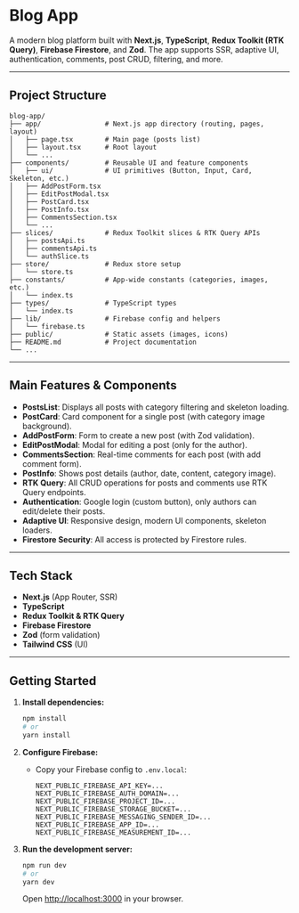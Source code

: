 # Blog App

A modern blog platform built with **Next.js**, **TypeScript**, **Redux Toolkit (RTK Query)**, **Firebase Firestore**, and **Zod**. The app supports SSR, adaptive UI, authentication, comments, post CRUD, filtering, and more.

---

## Project Structure

```
blog-app/
├── app/                # Next.js app directory (routing, pages, layout)
│   ├── page.tsx        # Main page (posts list)
│   ├── layout.tsx      # Root layout
│   └── ...
├── components/         # Reusable UI and feature components
│   ├── ui/             # UI primitives (Button, Input, Card, Skeleton, etc.)
│   ├── AddPostForm.tsx
│   ├── EditPostModal.tsx
│   ├── PostCard.tsx
│   ├── PostInfo.tsx
│   ├── CommentsSection.tsx
│   └── ...
├── slices/             # Redux Toolkit slices & RTK Query APIs
│   ├── postsApi.ts
│   ├── commentsApi.ts
│   └── authSlice.ts
├── store/              # Redux store setup
│   └── store.ts
├── constants/          # App-wide constants (categories, images, etc.)
│   └── index.ts
├── types/              # TypeScript types
│   └── index.ts
├── lib/                # Firebase config and helpers
│   └── firebase.ts
├── public/             # Static assets (images, icons)
├── README.md           # Project documentation
└── ...
```

---

## Main Features & Components

- **PostsList**: Displays all posts with category filtering and skeleton loading.
- **PostCard**: Card component for a single post (with category image background).
- **AddPostForm**: Form to create a new post (with Zod validation).
- **EditPostModal**: Modal for editing a post (only for the author).
- **CommentsSection**: Real-time comments for each post (with add comment form).
- **PostInfo**: Shows post details (author, date, content, category image).
- **RTK Query**: All CRUD operations for posts and comments use RTK Query endpoints.
- **Authentication**: Google login (custom button), only authors can edit/delete their posts.
- **Adaptive UI**: Responsive design, modern UI components, skeleton loaders.
- **Firestore Security**: All access is protected by Firestore rules.

---

## Tech Stack
- **Next.js** (App Router, SSR)
- **TypeScript**
- **Redux Toolkit & RTK Query**
- **Firebase Firestore**
- **Zod** (form validation)
- **Tailwind CSS** (UI)

---

## Getting Started

1. **Install dependencies:**
   ```bash
   npm install
   # or
   yarn install
   ```

2. **Configure Firebase:**
   - Copy your Firebase config to `.env.local`:
     ```env
     NEXT_PUBLIC_FIREBASE_API_KEY=...
     NEXT_PUBLIC_FIREBASE_AUTH_DOMAIN=...
     NEXT_PUBLIC_FIREBASE_PROJECT_ID=...
     NEXT_PUBLIC_FIREBASE_STORAGE_BUCKET=...
     NEXT_PUBLIC_FIREBASE_MESSAGING_SENDER_ID=...
     NEXT_PUBLIC_FIREBASE_APP_ID=...
     NEXT_PUBLIC_FIREBASE_MEASUREMENT_ID=...
     ```

3. **Run the development server:**
   ```bash
   npm run dev
   # or
   yarn dev
   ```
   Open [http://localhost:3000](http://localhost:3000) in your browser.
